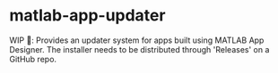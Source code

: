 # matlab-app-updater
WIP 🚧: Provides an updater system for apps built using MATLAB App Designer. The installer needs to be distributed through 'Releases' on a GitHub repo.
